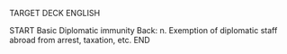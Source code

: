 TARGET DECK
ENGLISH

START
Basic
Diplomatic immunity
Back: n. Exemption of diplomatic staff abroad from arrest, taxation, etc.
END
